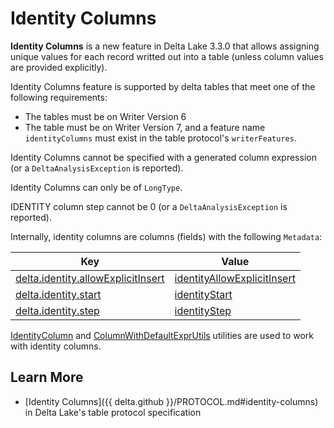 # Identity Columns

**Identity Columns** is a new feature in Delta Lake 3.3.0 that allows assigning unique values for each record writted out into a table (unless column values are provided explicitly).

Identity Columns feature is supported by delta tables that meet one of the following requirements:

* The tables must be on Writer Version 6
* The table must be on Writer Version 7, and a feature name `identityColumns` must exist in the table protocol's `writerFeatures`.

Identity Columns cannot be specified with a generated column expression (or a `DeltaAnalysisException` is reported).

Identity Columns can only be of `LongType`.

IDENTITY column step cannot be 0 (or a `DeltaAnalysisException` is reported).

Internally, identity columns are columns (fields) with the following `Metadata`:

Key | Value
-|-
[delta.identity.allowExplicitInsert](../spark-connector/DeltaSourceUtils.md#IDENTITY_INFO_ALLOW_EXPLICIT_INSERT) | [identityAllowExplicitInsert](../DeltaColumnBuilder.md#identityAllowExplicitInsert)
[delta.identity.start](../spark-connector/DeltaSourceUtils.md#IDENTITY_INFO_START) | [identityStart](../DeltaColumnBuilder.md#identityStart)
[delta.identity.step](../spark-connector/DeltaSourceUtils.md#IDENTITY_INFO_STEP) | [identityStep](../DeltaColumnBuilder.md#identityStep)

[IdentityColumn](IdentityColumn.md) and [ColumnWithDefaultExprUtils](../ColumnWithDefaultExprUtils.md#isIdentityColumn) utilities are used to work with identity columns.

## Learn More

* [Identity Columns]({{ delta.github }}/PROTOCOL.md#identity-columns) in Delta Lake's table protocol specification
